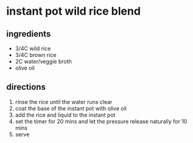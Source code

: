 # instant pot wild rice blend

## ingredients

- 3/4C wild rice
- 3/4C brown rice
- 2C water/veggie broth
- olive oil

## directions

1. rinse the rice until the water runs clear
2. coat the base of the instant pot with olive oil
3. add the rice and liquid to the instant pot
4. set the timer for 20 mins and let the pressure release naturally for 10 mins
5. serve
